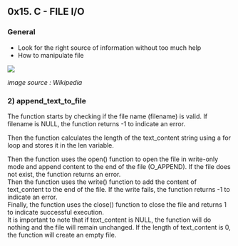 <h2>0x15. C - FILE I/O </h2>

<h3> General </h3>
<ul>
<li>Look for the right source of information without too much help</li>
<li> How to manipulate file </li>
</ul>

<img src="https://upload.wikimedia.org/wikipedia/commons/f/f8/File_table_and_inode_table.svg" />

<i> image source : Wikipedia </i>

<h3> 2) append_text_to_file </h3>
<p>     
	The function starts by checking if the file name (filename) is valid. If filename is NULL, the function returns -1 to indicate an error. <br>

Then the function calculates the length of the text_content string using a for loop and stores it in the len variable. <br>

Then the function uses the open() function to open the file in write-only mode and append content to the end of the file (O_APPEND). If the file does not exist, the function returns an error.
<br>
Then the function uses the write() function to add the content of text_content to the end of the file. If the write fails, the function returns -1 to indicate an error.
<br>
Finally, the function uses the close() function to close the file and returns 1 to indicate successful execution.
<br>
It is important to note that if text_content is NULL, the function will do nothing and the file will remain unchanged. If the length of text_content is 0, the function will create an empty file.
</p>
